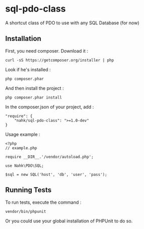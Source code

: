 sql-pdo-class
=============

A shortcut class of PDO to use with any SQL Database (for now)

Installation
------------

First, you need composer. Download it :

    curl -sS https://getcomposer.org/installer | php

Look if he's installed :

    php composer.phar

And then install the project :

    php composer.phar install

In the composer.json of your project, add :

    "require": {
        "nahk/sql-pdo-class": ">=1.0-dev"
    }

Usage example : 

    <?php 
    // example.php

    require __DIR__.'/vendor/autoload.php';

    use Nahk\PDO\SQL;

    $sql = new SQL('host', 'db', 'user', 'pass');

Running Tests
-------------

To run tests, execute the command :

    vendor/bin/phpunit

Or you could use your global installation of PHPUnit to do so.